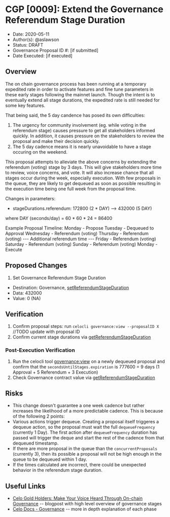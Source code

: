 # CGP [0009]: Extend the Governance Referendum Stage Duration 

- Date: 2020-05-11
- Author(s): @aslawson
- Status: DRAFT
- Governance Proposal ID #: [if submitted]
- Date Executed: [if executed]

## Overview

The on chain governance process has been running at a temporary expedited rate in order to activate features and fine tune parameters in these early stages following the mainnet launch.  Though the intent is to eventually extend all stage durations, the expedited rate is still needed for some key features.

That being said, the 5 day candence has posed its own difficulties:

1. The urgency for community involvement (eg. while voting in the referendum stage) causes pressure to get all stakeholders informed quickly. In addition, it causes pressure on the stakeholders to review the proposal and make their decision quickly.
2. The 5 day cadence means it is nearly unavoidable to have a stage occuring on the weekend.

This proposal attempts to alleviate the above concerns by extending the referendum (voting) stage by 3 days.  This will give stakeholders more time to review, voice concerns, and vote.  It will also increase chance that all stages occur during the week, especially execution.  With few proposals in the queue, they are likely to get dequeued as soon as possible resulting in the execution time being one full week from the proposal time.

Changes in parameters:

- stageDurations.referendum: 172800 (2 * DAY) --> 432000 (5 DAY)

where DAY (seconds/day) = 60 * 60 * 24 = 86400

Example Proposal Timeline:
Monday - Propose
Tuesday - Dequeued to Approval
Wednesday - Referendum (voting)
Thursday - Referendum (voting)
--- Additional referendum time ---
Friday - Referendum (voting)
Saturday - Referendum (voting)
Sunday - Referendum (voting)
Monday - Execute

## Proposed Changes

1. Set Governance Referendum Stage Duration
  - Destination: Governance, [setReferendumStageDuration](https://github.com/celo-org/celo-monorepo/blob/de09a44f5ea2c2116506a6b3d05dcaaef92d4fad/packages/protocol/contracts/governance/Governance.sol#L308)
  - Data: 432000
  - Value: 0 (NA)

## Verification

1. Confirm proposal steps: run `celocli governance:view --proposalID X` //TODO update with proposal ID
2. Confirm current stage durations via [getReferendumStageDuration](https://github.com/celo-org/celo-monorepo/blob/de09a44f5ea2c2116506a6b3d05dcaaef92d4fad/packages/protocol/contracts/governance/Governance.sol#L7785)

### Post-Execution Verification

1. Run the celocli tool [governance:view](https://docs.celo.org/command-line-interface/governance#view) on a newly dequeued proposal and confirm that the `secondsUntilStages.expiration` is 777600 = 9 days (1 Approval + 5 Referendum + 3 Execution)
2. Check Governance contract value via [getReferendumStageDuration](https://github.com/celo-org/celo-monorepo/blob/de09a44f5ea2c2116506a6b3d05dcaaef92d4fad/packages/protocol/contracts/governance/Governance.sol#L7785)

## Risks

- This change doesn't guarantee a one week cadence but rather increases the likelihood of a more predictable cadence.  This is because of the following 2 points:
- Various actions trigger dequeue.  Creating a proposal itself triggeres a dequeue action, so the proposal must wait the full `dequeueFrequency` (currently 1 Day).  The first action after `dequeueFrequency` duration has passed will trigger the deque and start the rest of the cadence from that dequeued timestamp.
- If there are more proposal in the queue than the `concurrentProposals` (currently 3), then its possible a proposal will not be high enough in the queue to be dequeued within 1 day.
- If the times calculated are incorrect, there could be unexpected behavior in the referendum stage duration.

## Useful Links

* [Celo Gold Holders: Make Your Voice Heard Through On-chain Governance](https://medium.com/celoorg/celo-gold-holders-make-your-voice-heard-through-on-chain-governance-96cb5a1e8b90) -- blogpost with high level overview of governance stages
* [Celo Docs - Governance](https://docs.celo.org/celo-codebase/protocol/governance) -- more in depth explanation of each phase
